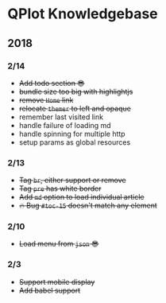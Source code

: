 # QPlot Knowledgebase

## 2018
### 2/14
- ~~Add todo section :sunglasses:~~
- ~~bundle size too big with highlightjs~~
- ~~remove `Home` link~~
- ~~relocate `themer` to left and opaque~~
- remember last visited link
- handle failure of loading md
- handle spinning for multiple http
- setup params as global resources

### 2/13
- ~~Tag `br`, either support or remove~~
- ~~Tag `pre` has white border~~
- ~~Add `md` option to load individual article~~
- ~~:fire: Bug `#toc-15` doesn't match any element~~

### 2/10
- ~~Load menu from `json` :sunglasses:~~

### 2/3
- ~~Support mobile display~~
- ~~Add babel support~~


